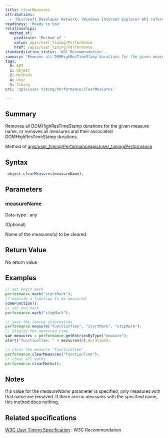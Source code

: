 ```yaml
---
title: clearMeasures
attributions:
  - 'Microsoft Developer Network: [Windows Internet Explorer API reference Article](http://msdn.microsoft.com/en-us/library/ie/hh828809%28v=vs.85%29.aspx)'
readiness: 'Ready to Use'
relationships:
  method_of:
    predicate: 'Method of '
    value: apis/user_timing/Performance
    href: /apis/user_timing/Performance
standardization_status: 'W3C Recommendation'
summary: 'Removes all DOMHighResTimeStamp durations for the given measure name, or removes all measures and their associated DOMHighResTimeStamp durations.'
tags:
  0: API
  1: Object
  2: Methods
  4: User
  5: Timing
uri: 'apis/user timing/Performance/clearMeasures'

---
```

## <span>Summary</span>

Removes all DOMHighResTimeStamp durations for the given measure name, or removes all measures and their associated DOMHighResTimeStamp durations.

Method of [apis/user\_timing/Performance](/apis/user_timing/Performance)[apis/user\_timing/Performance](/apis/user_timing/Performance)

## <span>Syntax</span>

``` js
 object.clearMeasures(measureName);
```

## <span>Parameters</span>

### <span>measureName</span>

 Data-type
:   any

(Optional)

Name of the measures(s) to be cleared.

## <span>Return Value</span>

No return value

## <span>Examples</span>

``` js
// set begin mark
performance.mark("startMark");
// execute a function to be measured
someFunction();
// set end mark
performance.mark("stopMark");

// save the timing information
performance.measure("functionTime", "startMark", "stopMark");
// display the measured time
var measures = performance.getEntriesByType("measure");
alert("functionTime: " + measures[0].duration);

// clear the measure "functionTime"
performance.clearMeasures("functionTime");
// clear all marks
performance.clearMarks();
```

## <span>Notes</span>

If a value for the *measureName* parameter is specified, only measures with that name are removed. If there are no measures with the specified name, this method does nothing.

## <span>Related specifications</span>

[W3C User Timing Specification](http://www.w3.org/TR/user-timing/)
:   W3C Recommendation
